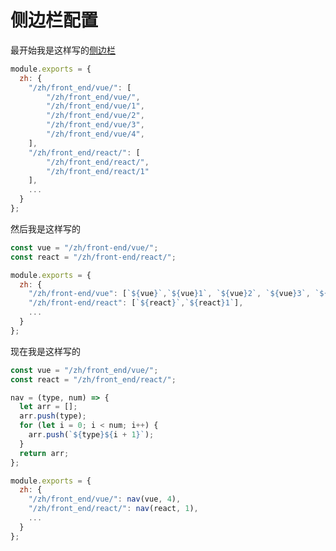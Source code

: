 # 侧边栏配置

最开始我是这样写的[侧边栏][1]

```js
module.exports = {
  zh: {
    "/zh/front_end/vue/": [
        "/zh/front_end/vue/",
        "/zh/front_end/vue/1",
        "/zh/front_end/vue/2",
        "/zh/front_end/vue/3",
        "/zh/front_end/vue/4",
    ],
    "/zh/front_end/react/": [
        "/zh/front_end/react/",
        "/zh/front_end/react/1"
    ],
    ...
  }
};
```

然后我是这样写的

```js
const vue = "/zh/front-end/vue/";
const react = "/zh/front-end/react/";

module.exports = {
  zh: {
    "/zh/front-end/vue": [`${vue}`,`${vue}1`, `${vue}2`, `${vue}3`, `${vue}4`],
    "/zh/front-end/react": [`${react}`,`${react}1`],
    ...
  }
};
```
现在我是这样写的
```js
const vue = "/zh/front_end/vue/";
const react = "/zh/front_end/react/";

nav = (type, num) => {
  let arr = [];
  arr.push(type);
  for (let i = 0; i < num; i++) {
    arr.push(`${type}${i + 1}`);
  }
  return arr;
};

module.exports = {
  zh: {
    "/zh/front_end/vue/": nav(vue, 4),
    "/zh/front_end/react/": nav(react, 1),
    ...
  }
};
```

[1]: https://vuepress.vuejs.org/zh/theme/default-theme-config.html#%E5%A4%9A%E4%B8%AA%E4%BE%A7%E8%BE%B9%E6%A0%8F